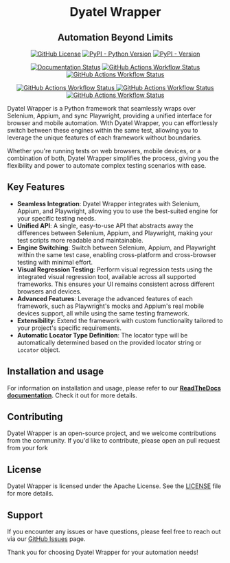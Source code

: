 <h1 align="center">Dyatel Wrapper</h1>

<h2 align="center">Automation Beyond Limits</h2>

<p align="center">
    <a href="https://github.com/CustomEnv/dyatel/blob/master/LICENSE"><img alt="GitHub License" src="https://img.shields.io/github/license/CustomEnv/dyatel?logo=github&color=%234F2684&labelColor=%232E353B"></a>
    <a href="https://pypi.org/project/dyatel-wrapper/"><img alt="PyPI - Python Version" src="https://img.shields.io/pypi/pyversions/dyatel-wrapper?logo=pypi&labelColor=%232E353B"></a>
    <a href="https://pypi.org/project/dyatel-wrapper/"><img alt="PyPI - Version" src="https://img.shields.io/pypi/v/dyatel-wrapper?logo=pypi&labelColor=%232E353B"></a>
</p> 

<p align="center">
    <a href="https://dyatel-wrapper.readthedocs.io"><img alt="Documentation Status" src="https://img.shields.io/readthedocs/dyatel-wrapper?logo=readthedocs&labelColor=%232E353B&label=docs"></a>
    <a href="https://github.com/CustomEnv/dyatel/actions/workflows/static_tests.yml">
        <img alt="GitHub Actions Workflow Status" src="https://img.shields.io/github/actions/workflow/status/CustomEnv/dyatel/static_tests.yml?logo=github&label=Unit%20Tests&labelColor=%232E353B">
    </a>
    <a href="https://github.com/CustomEnv/dyatel/actions/workflows/playwright_tests.yml">
        <img alt="GitHub Actions Workflow Status" src="https://img.shields.io/github/actions/workflow/status/CustomEnv/dyatel/playwright_tests.yml?logo=github&label=Playwright%20Tests&labelColor=%232E353B">
    </a>
</p> 

<p align="center">
    <a href="https://github.com/CustomEnv/dyatel/actions/workflows/selenium_tests.yml">
        <img alt="GitHub Actions Workflow Status" src="https://img.shields.io/github/actions/workflow/status/CustomEnv/dyatel/selenium_tests.yml?logo=github&label=Selenium%20Tests&labelColor=%232E353B">
    </a>
    <a href="https://github.com/CustomEnv/dyatel/actions/workflows/selenium_safari_tests.yml">
        <img alt="GitHub Actions Workflow Status" src="https://img.shields.io/github/actions/workflow/status/CustomEnv/dyatel/selenium_safari_tests.yml?logo=github&label=Selenium%20Safari%20Tests&labelColor=%232E353B">
    </a>
    <a href="https://github.com/CustomEnv/dyatel/actions/workflows/appium_android_tests.yml">
        <img alt="GitHub Actions Workflow Status" src="https://img.shields.io/github/actions/workflow/status/CustomEnv/dyatel/appium_android_tests.yml?logo=github&label=Android%20Tests&labelColor=%232E353B">
    </a>
</p>


Dyatel Wrapper is a Python framework that seamlessly wraps over Selenium, Appium, and sync Playwright,
providing a unified interface for browser and mobile automation. With Dyatel Wrapper, you can effortlessly switch 
between these engines within the same test, allowing you to leverage the unique features of each framework without boundaries.

Whether you're running tests on web browsers, mobile devices, or a combination of both, Dyatel Wrapper simplifies the 
process, giving you the flexibility and power to automate complex testing scenarios with ease.

## Key Features

- **Seamless Integration**: Dyatel Wrapper integrates with Selenium, Appium, and Playwright, allowing you to use the best-suited engine for your specific testing needs.
- **Unified API**: A single, easy-to-use API that abstracts away the differences between Selenium, Appium, and Playwright, making your test scripts more readable and maintainable.
- **Engine Switching**: Switch between Selenium, Appium, and Playwright within the same test case, enabling cross-platform and cross-browser testing with minimal effort.
- **Visual Regression Testing**: Perform visual regression tests using the integrated visual regression tool, available across all supported frameworks. This ensures your UI remains consistent across different browsers and devices.
- **Advanced Features**: Leverage the advanced features of each framework, such as Playwright's mocks and Appium's real mobile devices support, all while using the same testing framework.
- **Extensibility**: Extend the framework with custom functionality tailored to your project's specific requirements.
- **Automatic Locator Type Definition**: The locator type will be automatically determined based on the provided locator string or `Locator` object.


## Installation and usage
For information on installation and usage, please refer to our **[ReadTheDocs documentation](https://dyatel-wrapper.readthedocs.io)**. Check it out for more details.


## Contributing

Dyatel Wrapper is an open-source project, and we welcome contributions from the community. If you'd like to contribute, please open an pull request from your fork

## License

Dyatel Wrapper is licensed under the Apache License. See the [LICENSE](https://github.com/CustomEnv/dyatel/blob/master/LICENSE) file for more details.

## Support

If you encounter any issues or have questions, please feel free to reach out via our [GitHub Issues](https://github.com/CustomEnv/dyatel/issues) page.

Thank you for choosing Dyatel Wrapper for your automation needs!
